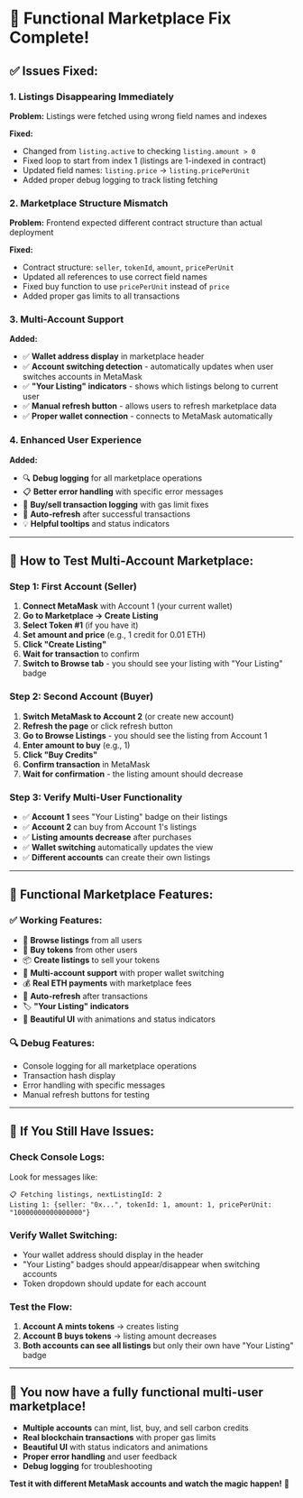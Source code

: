 # 🚀 Functional Marketplace Fix Complete!

## ✅ **Issues Fixed:**

### **1. Listings Disappearing Immediately**
**Problem:** Listings were fetched using wrong field names and indexes

**Fixed:**
- Changed from `listing.active` to checking `listing.amount > 0` 
- Fixed loop to start from index 1 (listings are 1-indexed in contract)
- Updated field names: `listing.price` → `listing.pricePerUnit`
- Added proper debug logging to track listing fetching

### **2. Marketplace Structure Mismatch**  
**Problem:** Frontend expected different contract structure than actual deployment

**Fixed:**
- Contract structure: `seller`, `tokenId`, `amount`, `pricePerUnit`
- Updated all references to use correct field names
- Fixed buy function to use `pricePerUnit` instead of `price`
- Added proper gas limits to all transactions

### **3. Multi-Account Support**
**Added:**
- ✅ **Wallet address display** in marketplace header
- ✅ **Account switching detection** - automatically updates when user switches accounts in MetaMask
- ✅ **"Your Listing" indicators** - shows which listings belong to current user
- ✅ **Manual refresh button** - allows users to refresh marketplace data
- ✅ **Proper wallet connection** - connects to MetaMask automatically

### **4. Enhanced User Experience**
**Added:**
- 🔍 **Debug logging** for all marketplace operations
- 📋 **Better error handling** with specific error messages  
- 🛒 **Buy/sell transaction logging** with gas limit fixes
- 🔄 **Auto-refresh** after successful transactions
- 💡 **Helpful tooltips** and status indicators

---

## 🧪 **How to Test Multi-Account Marketplace:**

### **Step 1: First Account (Seller)**
1. **Connect MetaMask** with Account 1 (your current wallet)
2. **Go to Marketplace → Create Listing**
3. **Select Token #1** (if you have it)
4. **Set amount and price** (e.g., 1 credit for 0.01 ETH)
5. **Click "Create Listing"**
6. **Wait for transaction** to confirm
7. **Switch to Browse tab** - you should see your listing with "Your Listing" badge

### **Step 2: Second Account (Buyer)**
1. **Switch MetaMask to Account 2** (or create new account)
2. **Refresh the page** or click refresh button
3. **Go to Browse Listings** - you should see the listing from Account 1
4. **Enter amount to buy** (e.g., 1)
5. **Click "Buy Credits"**
6. **Confirm transaction** in MetaMask
7. **Wait for confirmation** - the listing amount should decrease

### **Step 3: Verify Multi-User Functionality**
- ✅ **Account 1** sees "Your Listing" badge on their listings
- ✅ **Account 2** can buy from Account 1's listings  
- ✅ **Listing amounts decrease** after purchases
- ✅ **Wallet switching** automatically updates the view
- ✅ **Different accounts** can create their own listings

---

## 🎯 **Functional Marketplace Features:**

### **✅ Working Features:**
- 🏪 **Browse listings** from all users
- 🛒 **Buy tokens** from other users  
- 📦 **Create listings** to sell your tokens
- 👤 **Multi-account support** with proper wallet switching
- 💰 **Real ETH payments** with marketplace fees
- 🔄 **Auto-refresh** after transactions
- 🏷️ **"Your Listing" indicators** 
- 🎨 **Beautiful UI** with animations and status indicators

### **🔍 Debug Features:**
- Console logging for all marketplace operations
- Transaction hash display
- Error handling with specific messages
- Manual refresh buttons for testing

---

## 🚨 **If You Still Have Issues:**

### **Check Console Logs:**
Look for messages like:
```
📋 Fetching listings, nextListingId: 2
Listing 1: {seller: "0x...", tokenId: 1, amount: 1, pricePerUnit: "10000000000000000"}
```

### **Verify Wallet Switching:**
- Your wallet address should display in the header
- "Your Listing" badges should appear/disappear when switching accounts
- Token dropdown should update for each account

### **Test the Flow:**
1. **Account A mints tokens** → creates listing
2. **Account B buys tokens** → listing amount decreases  
3. **Both accounts can see all listings** but only their own have "Your Listing" badge

---

## 🎉 **You now have a fully functional multi-user marketplace!**

- **Multiple accounts** can mint, list, buy, and sell carbon credits
- **Real blockchain transactions** with proper gas limits
- **Beautiful UI** with status indicators and animations  
- **Proper error handling** and user feedback
- **Debug logging** for troubleshooting

**Test it with different MetaMask accounts and watch the magic happen!** 🚀
